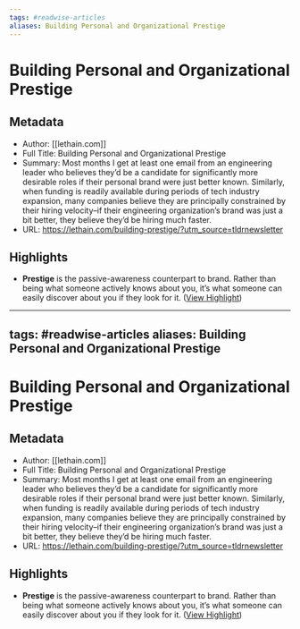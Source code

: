 ```yaml
---
tags: #readwise-articles
aliases: Building Personal and Organizational Prestige
---
```

# Building Personal and Organizational Prestige

## Metadata
- Author: [[lethain.com]]
- Full Title: Building Personal and Organizational Prestige
- Summary: Most months I get at least one email from an engineering leader who believes they’d be a candidate for significantly more desirable roles if their personal brand were just better known. Similarly, when funding is readily available during periods of tech industry expansion, many companies believe they are principally constrained by their hiring velocity–if their engineering organization’s brand was just a bit better, they believe they’d be hiring much faster.
- URL: https://lethain.com/building-prestige/?utm_source=tldrnewsletter

## Highlights
- **Prestige** is the passive-awareness counterpart to brand. Rather than being what someone actively knows about you, it’s what someone can easily discover about you if they look for it. ([View Highlight](https://read.readwise.io/read/01h51e31b5yc0b4jggms9hj4q0))
---
tags: #readwise-articles
aliases: Building Personal and Organizational Prestige
---
# Building Personal and Organizational Prestige

## Metadata
- Author: [[lethain.com]]
- Full Title: Building Personal and Organizational Prestige
- Summary: Most months I get at least one email from an engineering leader who believes they’d be a candidate for significantly more desirable roles if their personal brand were just better known. Similarly, when funding is readily available during periods of tech industry expansion, many companies believe they are principally constrained by their hiring velocity–if their engineering organization’s brand was just a bit better, they believe they’d be hiring much faster.
- URL: https://lethain.com/building-prestige/?utm_source=tldrnewsletter

## Highlights
- **Prestige** is the passive-awareness counterpart to brand. Rather than being what someone actively knows about you, it’s what someone can easily discover about you if they look for it. ([View Highlight](https://read.readwise.io/read/01h51e31b5yc0b4jggms9hj4q0))
